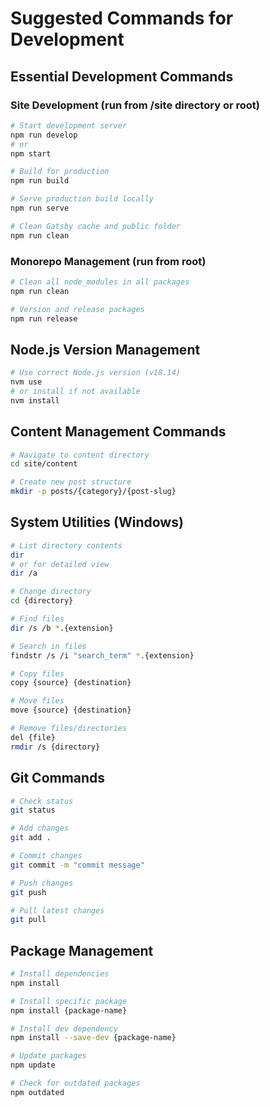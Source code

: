 # Suggested Commands for Development

## Essential Development Commands

### Site Development (run from /site directory or root)
```bash
# Start development server
npm run develop
# or
npm start

# Build for production
npm run build

# Serve production build locally
npm run serve

# Clean Gatsby cache and public folder
npm run clean
```

### Monorepo Management (run from root)
```bash
# Clean all node_modules in all packages
npm run clean

# Version and release packages
npm run release
```

## Node.js Version Management
```bash
# Use correct Node.js version (v18.14)
nvm use
# or install if not available
nvm install
```

## Content Management Commands
```bash
# Navigate to content directory
cd site/content

# Create new post structure
mkdir -p posts/{category}/{post-slug}
```

## System Utilities (Windows)
```bash
# List directory contents
dir
# or for detailed view
dir /a

# Change directory
cd {directory}

# Find files
dir /s /b *.{extension}

# Search in files
findstr /s /i "search_term" *.{extension}

# Copy files
copy {source} {destination}

# Move files
move {source} {destination}

# Remove files/directories
del {file}
rmdir /s {directory}
```

## Git Commands
```bash
# Check status
git status

# Add changes
git add .

# Commit changes
git commit -m "commit message"

# Push changes
git push

# Pull latest changes
git pull
```

## Package Management
```bash
# Install dependencies
npm install

# Install specific package
npm install {package-name}

# Install dev dependency
npm install --save-dev {package-name}

# Update packages
npm update

# Check for outdated packages
npm outdated
```